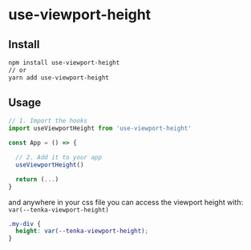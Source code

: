 # use-viewport-height

## Install

```bash
npm install use-viewport-height
// or
yarn add use-viewport-height
```

## Usage

```jsx
// 1. Import the hooks
import useViewportHeight from 'use-viewport-height'

const App = () => {

  // 2. Add it to your app
  useViewportHeight()

  return (...)
}
```

and anywhere in your css file you can access the viewport height with: `var(--tenka-viewport-height)`

```css
.my-div {
  height: var(--tenka-viewport-height);
}
```
